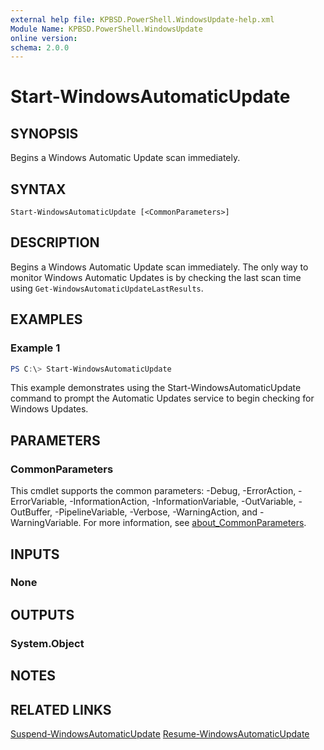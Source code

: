```yaml
---
external help file: KPBSD.PowerShell.WindowsUpdate-help.xml
Module Name: KPBSD.PowerShell.WindowsUpdate
online version:
schema: 2.0.0
---
```


# Start-WindowsAutomaticUpdate

## SYNOPSIS
Begins a Windows Automatic Update scan immediately.

## SYNTAX

```
Start-WindowsAutomaticUpdate [<CommonParameters>]
```

## DESCRIPTION
Begins a Windows Automatic Update scan immediately. The only way to monitor Windows Automatic Updates is by
checking the last scan time using `Get-WindowsAutomaticUpdateLastResults`.

## EXAMPLES

### Example 1
```powershell
PS C:\> Start-WindowsAutomaticUpdate
```

This example demonstrates using the Start-WindowsAutomaticUpdate command to prompt the Automatic Updates service
to begin checking for Windows Updates.

## PARAMETERS

### CommonParameters
This cmdlet supports the common parameters: -Debug, -ErrorAction, -ErrorVariable, -InformationAction, -InformationVariable, -OutVariable, -OutBuffer, -PipelineVariable, -Verbose, -WarningAction, and -WarningVariable. For more information, see [about_CommonParameters](http://go.microsoft.com/fwlink/?LinkID=113216).

## INPUTS

### None

## OUTPUTS

### System.Object
## NOTES

## RELATED LINKS
[Suspend-WindowsAutomaticUpdate](./Suspend-WindowsAutomaticUpdate.md)
[Resume-WindowsAutomaticUpdate](./Resume-WindowsAutomaticUpdate.md)